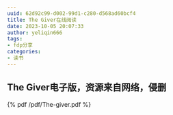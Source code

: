 ```yaml
---
uuid: 62d92c99-d002-99d1-c280-d568ad60bcf4
title: The Giver在线阅读
date: 2023-10-05 20:07:33
author: yeliqin666
tags:
- fdp分享
categories:
- 读书
---
```

## The Giver电子版，资源来自网络，侵删
 {% pdf /pdf/The-giver.pdf %}
